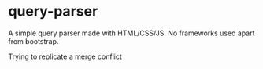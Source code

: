 # query-parser

A simple query parser made with HTML/CSS/JS. No frameworks used apart from bootstrap. 

Trying to replicate a merge conflict
